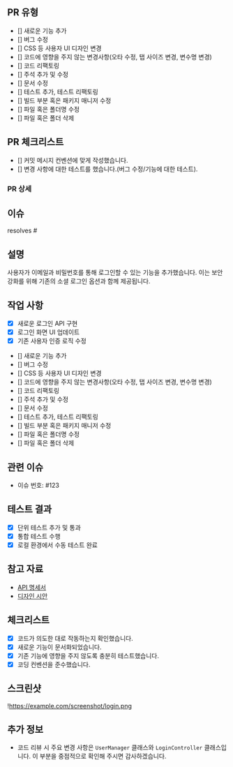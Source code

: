 ## PR 유형

- [] 새로운 기능 추가
- [] 버그 수정
- [] CSS 등 사용자 UI 디자인 변경
- [] 코드에 영향을 주지 않는 변경사항(오타 수정, 탭 사이즈 변경, 변수명 변경)
- [] 코드 리팩토링
- [] 주석 추가 및 수정
- [] 문서 수정
- [] 테스트 추가, 테스트 리팩토링
- [] 빌드 부분 혹은 패키지 매니저 수정
- [] 파일 혹은 폴더명 수정
- [] 파일 혹은 폴더 삭제

## PR 체크리스트

<!-- PR이 다음 요구 사항을 충족하는지 확인하세요. -->

- [] 커밋 메시지 컨벤션에 맞게 작성했습니다.
- [] 변경 사항에 대한 테스트를 했습니다.(버그 수정/기능에 대한 테스트).

### PR 상세

## 이슈

<!-- 이슈 키워드와 함께 #을 입력한 후 이슈 번호를 선택해주세요. -->
<!-- 에시 : resolves #1 -->

resolves #

## 설명

사용자가 이메일과 비밀번호를 통해 로그인할 수 있는 기능을 추가했습니다. 이는 보안 강화를 위해 기존의 소셜 로그인 옵션과 함께 제공됩니다.

## 작업 사항

- [x] 새로운 로그인 API 구현
- [x] 로그인 화면 UI 업데이트
- [x] 기존 사용자 인증 로직 수정
- [] 새로운 기능 추가
- [] 버그 수정
- [] CSS 등 사용자 UI 디자인 변경
- [] 코드에 영향을 주지 않는 변경사항(오타 수정, 탭 사이즈 변경, 변수명 변경)
- [] 코드 리팩토링
- [] 주석 추가 및 수정
- [] 문서 수정
- [] 테스트 추가, 테스트 리팩토링
- [] 빌드 부분 혹은 패키지 매니저 수정
- [] 파일 혹은 폴더명 수정
- [] 파일 혹은 폴더 삭제

## 관련 이슈

- 이슈 번호: #123

## 테스트 결과

- [x] 단위 테스트 추가 및 통과
- [x] 통합 테스트 수행
- [x] 로컬 환경에서 수동 테스트 완료

## 참고 자료

- [API 명세서](https://example.com/api-docs)
- [디자인 시안](https://example.com/design)

## 체크리스트

- [x] 코드가 의도한 대로 작동하는지 확인했습니다.
- [x] 새로운 기능이 문서화되었습니다.
- [x] 기존 기능에 영향을 주지 않도록 충분히 테스트했습니다.
- [x] 코딩 컨벤션을 준수했습니다.

## 스크린샷

!https://example.com/screenshot/login.png

## 추가 정보

- 코드 리뷰 시 주요 변경 사항은 `UserManager` 클래스와 `LoginController` 클래스입니다. 이 부분을 중점적으로 확인해 주시면 감사하겠습니다.
